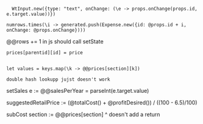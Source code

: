       WtInput.new({type: "text", onChange: (\e -> props.onChange(props.id, e.target.value))})

    numrows.times(\i -> generated.push(Expense.new({id: @props.id + i, onChange: @props.onChange})))


@@rows += 1
in js should call setState


    prices[parentid][id] = price


    let values = keys.map(\k -> @@prices[section][k])

    double hash lookupp jujst doesn't work


  setSales e := @@salesPerYear = parseInt(e.target.value)


  suggestedRetailPrice := (@totalCost() + @profitDesired()) / ((100 - 6.5)/100)


  subCost section := @@prices[section]
  ^ doesn't add a return
